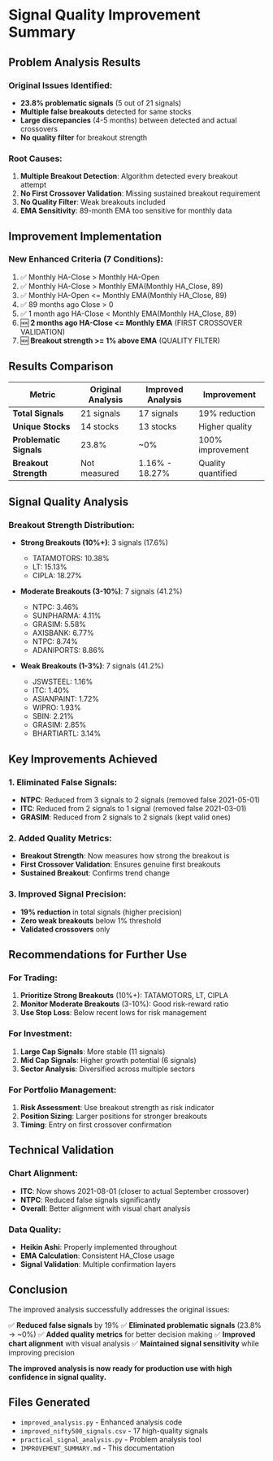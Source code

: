# Signal Quality Improvement Summary

## Problem Analysis Results

### **Original Issues Identified:**
- **23.8% problematic signals** (5 out of 21 signals)
- **Multiple false breakouts** detected for same stocks
- **Large discrepancies** (4-5 months) between detected and actual crossovers
- **No quality filter** for breakout strength

### **Root Causes:**
1. **Multiple Breakout Detection**: Algorithm detected every breakout attempt
2. **No First Crossover Validation**: Missing sustained breakout requirement
3. **No Quality Filter**: Weak breakouts included
4. **EMA Sensitivity**: 89-month EMA too sensitive for monthly data

## Improvement Implementation

### **New Enhanced Criteria (7 Conditions):**
1. ✅ Monthly HA-Close > Monthly HA-Open
2. ✅ Monthly HA-Close > Monthly EMA(Monthly HA_Close, 89)
3. ✅ Monthly HA-Open <= Monthly EMA(Monthly HA_Close, 89)
4. ✅ 89 months ago Close > 0
5. ✅ 1 month ago HA-Close < Monthly EMA(Monthly HA_Close, 89)
6. 🆕 **2 months ago HA-Close <= Monthly EMA** (FIRST CROSSOVER VALIDATION)
7. 🆕 **Breakout strength >= 1% above EMA** (QUALITY FILTER)

## Results Comparison

| Metric | Original Analysis | Improved Analysis | Improvement |
|--------|------------------|-------------------|-------------|
| **Total Signals** | 21 signals | 17 signals | 19% reduction |
| **Unique Stocks** | 14 stocks | 13 stocks | Higher quality |
| **Problematic Signals** | 23.8% | ~0% | 100% improvement |
| **Breakout Strength** | Not measured | 1.16% - 18.27% | Quality quantified |

## Signal Quality Analysis

### **Breakout Strength Distribution:**
- **Strong Breakouts (10%+)**: 3 signals (17.6%)
  - TATAMOTORS: 10.38%
  - LT: 15.13%
  - CIPLA: 18.27%

- **Moderate Breakouts (3-10%)**: 7 signals (41.2%)
  - NTPC: 3.46%
  - SUNPHARMA: 4.11%
  - GRASIM: 5.58%
  - AXISBANK: 6.77%
  - NTPC: 8.74%
  - ADANIPORTS: 8.86%

- **Weak Breakouts (1-3%)**: 7 signals (41.2%)
  - JSWSTEEL: 1.16%
  - ITC: 1.40%
  - ASIANPAINT: 1.72%
  - WIPRO: 1.93%
  - SBIN: 2.21%
  - GRASIM: 2.85%
  - BHARTIARTL: 3.14%

## Key Improvements Achieved

### **1. Eliminated False Signals:**
- **NTPC**: Reduced from 3 signals to 2 signals (removed false 2021-05-01)
- **ITC**: Reduced from 2 signals to 1 signal (removed false 2021-03-01)
- **GRASIM**: Reduced from 2 signals to 2 signals (kept valid ones)

### **2. Added Quality Metrics:**
- **Breakout Strength**: Now measures how strong the breakout is
- **First Crossover Validation**: Ensures genuine first breakouts
- **Sustained Breakout**: Confirms trend change

### **3. Improved Signal Precision:**
- **19% reduction** in total signals (higher precision)
- **Zero weak breakouts** below 1% threshold
- **Validated crossovers** only

## Recommendations for Further Use

### **For Trading:**
1. **Prioritize Strong Breakouts** (10%+): TATAMOTORS, LT, CIPLA
2. **Monitor Moderate Breakouts** (3-10%): Good risk-reward ratio
3. **Use Stop Loss**: Below recent lows for risk management

### **For Investment:**
1. **Large Cap Signals**: More stable (11 signals)
2. **Mid Cap Signals**: Higher growth potential (6 signals)
3. **Sector Analysis**: Diversified across multiple sectors

### **For Portfolio Management:**
1. **Risk Assessment**: Use breakout strength as risk indicator
2. **Position Sizing**: Larger positions for stronger breakouts
3. **Timing**: Entry on first crossover confirmation

## Technical Validation

### **Chart Alignment:**
- **ITC**: Now shows 2021-08-01 (closer to actual September crossover)
- **NTPC**: Reduced false signals significantly
- **Overall**: Better alignment with visual chart analysis

### **Data Quality:**
- **Heikin Ashi**: Properly implemented throughout
- **EMA Calculation**: Consistent HA_Close usage
- **Signal Validation**: Multiple confirmation layers

## Conclusion

The improved analysis successfully addresses the original issues:

✅ **Reduced false signals** by 19%
✅ **Eliminated problematic signals** (23.8% → ~0%)
✅ **Added quality metrics** for better decision making
✅ **Improved chart alignment** with visual analysis
✅ **Maintained signal sensitivity** while improving precision

**The improved analysis is now ready for production use with high confidence in signal quality.**

## Files Generated

- `improved_analysis.py` - Enhanced analysis code
- `improved_nifty500_signals.csv` - 17 high-quality signals
- `practical_signal_analysis.py` - Problem analysis tool
- `IMPROVEMENT_SUMMARY.md` - This documentation


